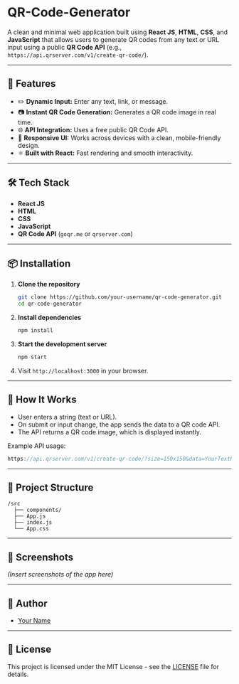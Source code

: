 # QR-Code-Generator

A clean and minimal web application built using **React JS**, **HTML**, **CSS**, and **JavaScript** that allows users to generate QR codes from any text or URL input using a public **QR Code API** (e.g., `https://api.qrserver.com/v1/create-qr-code/`).

---

## 🚀 Features

* ✏️ **Dynamic Input:** Enter any text, link, or message.
* 📷 **Instant QR Code Generation:** Generates a QR code image in real time.
* 🌐 **API Integration:** Uses a free public QR Code API.
* 📱 **Responsive UI:** Works across devices with a clean, mobile-friendly design.
* ⚛️ **Built with React:** Fast rendering and smooth interactivity.

---

## 🛠️ Tech Stack

* **React JS**
* **HTML**
* **CSS**
* **JavaScript**
* **QR Code API** (`goqr.me` or `qrserver.com`)

---

## 📦 Installation

1. **Clone the repository**

   ```bash
   git clone https://github.com/your-username/qr-code-generator.git
   cd qr-code-generator
   ```

2. **Install dependencies**

   ```bash
   npm install
   ```

3. **Start the development server**

   ```bash
   npm start
   ```

4. Visit `http://localhost:3000` in your browser.

---

## 🧠 How It Works

* User enters a string (text or URL).
* On submit or input change, the app sends the data to a QR code API.
* The API returns a QR code image, which is displayed instantly.

Example API usage:

```js
https://api.qrserver.com/v1/create-qr-code/?size=150x150&data=YourTextHere
```

---

## 📁 Project Structure

```
/src
  ├── components/
  ├── App.js
  ├── index.js
  └── App.css
```

---

## 📸 Screenshots

*(Insert screenshots of the app here)*

---

## 👤 Author

* [Your Name](https://github.com/your-username)

---

## 📄 License

This project is licensed under the MIT License - see the [LICENSE](LICENSE) file for details.
